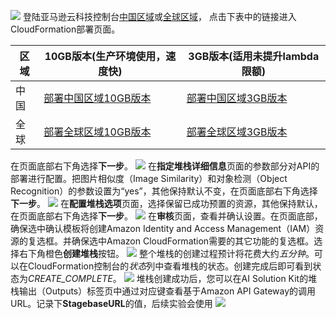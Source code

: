 ![](images/deploy-ask.png)
登陆亚马逊云科技控制台[中国区域](https://cn-north-1.console.amazonaws.cn/console)或[全球区域](https://us-east-1.console.aws.amazon.com/console/home)，
点击下表中的链接进入CloudFormation部署页面。

|区域|10GB版本(生产环境使用，速度快)|3GB版本(适用未提升lambda限额)|
|--|--|--|
|中国|[部署中国区域10GB版本](https://cn-north-1.console.amazonaws.cn/cloudformation/home?region=cn-north-1#/stacks/create/template?stackName=AI-Solution-Kit&templateURL=https://aws-gcr-solutions.s3.cn-north-1.amazonaws.com.cn/Aws-gcr-ai-solution-kit/v1.4.0/AI-Solution-Kit.template)|[部署中国区域3GB版本](https://cn-north-1.console.amazonaws.cn/cloudformation/home?region=cn-north-1#/stacks/create/template?stackName=AI-Solution-Kit&templateURL=https://aws-gcr-solutions.s3.cn-north-1.amazonaws.com.cn/Aws-gcr-ai-solution-kit/v1.4.0/AI-Solution-Kit-3G.template)|
|全球|[部署全球区域10GB版本](https://console.aws.amazon.com/cloudformation/home?region=us-east-1#/stacks/create/template?stackName=AI-Solution-Kit&templateURL=https://aws-gcr-solutions.s3.amazonaws.com/Aws-gcr-ai-solution-kit/v1.4.0/AI-Solution-Kit.template)|[部署全球区域3GB版本](https://console.aws.amazon.com/cloudformation/home?region=us-east-1#/stacks/create/template?stackName=AI-Solution-Kit&templateURL=https://aws-gcr-solutions.s3.amazonaws.com/Aws-gcr-ai-solution-kit/v1.4.0/AI-Solution-Kit-3G.template)|

在页面底部右下角选择**下一步**。
![](images/deploy-ask-1.png)
在**指定堆栈详细信息**页面的参数部分对API的部署进行配置。把图片相似度（Image Similarity）和对象检测（Object Recognition）的参数设置为“yes”，其他保持默认不变，在页面底部右下角选择**下一步**。
![](images/deploy-ask-2.png)
在**配置堆栈选项**页面，选择保留已成功预置的资源，其他保持默认，在页面底部右下角选择**下一步**。
![](images/deploy-ask-3.png)
在**审核**页面，查看并确认设置。在页面底部，确保选中确认模板将创建Amazon Identity and Access Management（IAM）资源的复选框。并确保选中Amazon CloudFormation需要的其它功能的复选框。选择右下角橙色**创建堆栈**按钮。
![](images/deploy-ask-4.png)
整个堆栈的创建过程预计将花费大约*五分钟*。可以在CloudFormation控制台的*状态*列中查看堆栈的状态。创建完成后即可看到状态为*CREATE_COMPLETE*。
![](images/deploy-ask-5.png)
堆栈创建成功后，您可以在AI Solution Kit的堆栈输出（Outputs）标签页中通过对应键查看基于Amazon API Gateway的调用URL。记录下**StagebaseURL**的值，后续实验会使用
![](images/deploy-ask-6.png)